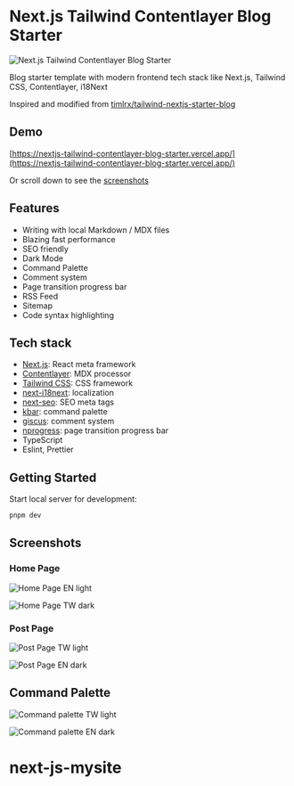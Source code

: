 # Next.js Tailwind Contentlayer Blog Starter

![Next.js Tailwind Contentlayer Blog Starter](/docs/cover-image.png)

Blog starter template with modern frontend tech stack like Next.js, Tailwind CSS, Contentlayer, i18Next

Inspired and modified from [timlrx/tailwind-nextjs-starter-blog](https://github.com/timlrx/tailwind-nextjs-starter-blog)

## Demo

[https://nextjs-tailwind-contentlayer-blog-starter.vercel.app/](https://nextjs-tailwind-contentlayer-blog-starter.vercel.app/)

Or scroll down to see the [screenshots](#screenshots)

## Features

- Writing with local Markdown / MDX files
- Blazing fast performance
- SEO friendly
- Dark Mode
- Command Palette
- Comment system
- Page transition progress bar
- RSS Feed
- Sitemap
- Code syntax highlighting

## Tech stack

- [Next.js](https://nextjs.org/): React meta framework
- [Contentlayer](https://github.com/contentlayerdev/contentlayer): MDX processor
- [Tailwind CSS](https://tailwindcss.com/): CSS framework
- [next-i18next](https://github.com/i18next/next-i18next): localization
- [next-seo](https://github.com/garmeeh/next-seo#news-article): SEO meta tags
- [kbar](https://github.com/timc1/kbar): command palette
- [giscus](https://github.com/giscus/giscus): comment system
- [nprogress](https://github.com/rstacruz/nprogress): page transition progress bar
- TypeScript
- Eslint, Prettier

## Getting Started

Start local server for development:

```bash
pnpm dev
```

## Screenshots

### Home Page

![Home Page EN light](docs/home-page-en-light.jpg)

![Home Page TW dark](docs/home-page-tw-dark.jpg)

### Post Page

![Post Page TW light](docs/post-page-tw-light.jpg)

![Post Page EN dark](docs/post-page-en-dark.jpg)

## Command Palette

![Command palette TW light](docs/command-palette-tw-light.jpg)

![Command palette EN dark](docs/command-palette-en-dark.jpg)
# next-js-mysite
